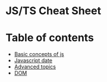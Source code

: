 # JS/TS Cheat Sheet

# Table of contents

- [Basic concepts of js](js/basic-concepts.md)
- [Javascript date](js/js-date.md)
- [Advanced topics](js/advanced.md)
- [DOM](js/DOM.md)






